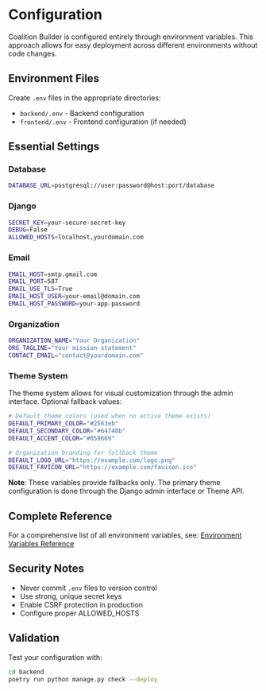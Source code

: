 # Configuration

Coalition Builder is configured entirely through environment variables. This approach allows for easy deployment across different environments without code changes.

## Environment Files

Create `.env` files in the appropriate directories:

- `backend/.env` - Backend configuration
- `frontend/.env` - Frontend configuration (if needed)

## Essential Settings

### Database

```bash
DATABASE_URL=postgresql://user:password@host:port/database
```

### Django

```bash
SECRET_KEY=your-secure-secret-key
DEBUG=False
ALLOWED_HOSTS=localhost,yourdomain.com
```

### Email

```bash
EMAIL_HOST=smtp.gmail.com
EMAIL_PORT=587
EMAIL_USE_TLS=True
EMAIL_HOST_USER=your-email@domain.com
EMAIL_HOST_PASSWORD=your-app-password
```

### Organization

```bash
ORGANIZATION_NAME="Your Organization"
ORG_TAGLINE="Your mission statement"
CONTACT_EMAIL="contact@yourdomain.com"
```

### Theme System

The theme system allows for visual customization through the admin interface. Optional fallback values:

```bash
# Default theme colors (used when no active theme exists)
DEFAULT_PRIMARY_COLOR="#2563eb"
DEFAULT_SECONDARY_COLOR="#64748b"
DEFAULT_ACCENT_COLOR="#059669"

# Organization branding for fallback theme
DEFAULT_LOGO_URL="https://example.com/logo.png"
DEFAULT_FAVICON_URL="https://example.com/favicon.ico"
```

**Note**: These variables provide fallbacks only. The primary theme configuration is done through the Django admin interface or Theme API.

## Complete Reference

For a comprehensive list of all environment variables, see:
[Environment Variables Reference](reference/environment.md)

## Security Notes

- Never commit `.env` files to version control
- Use strong, unique secret keys
- Enable CSRF protection in production
- Configure proper ALLOWED_HOSTS

## Validation

Test your configuration with:

```bash
cd backend
poetry run python manage.py check --deploy
```
